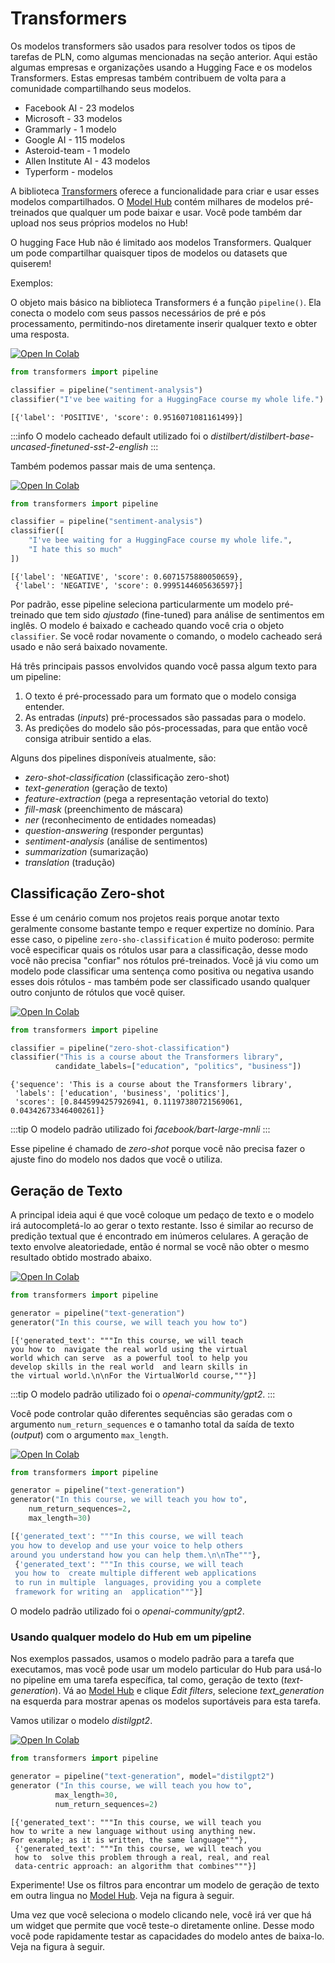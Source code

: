 # Transformers

Os modelos transformers são usados para resolver todos os tipos de tarefas de PLN, como algumas mencionadas na seção anterior. Aqui estão algumas empresas e organizações usando a Hugging Face e os modelos Transformers. Estas empresas também contribuem de volta para a comunidade compartilhando seus modelos.

- Facebook AI - 23 modelos
- Microsoft - 33 modelos
- Grammarly - 1 modelo
- Google AI - 115 modelos
- Asteroid-team - 1 modelo
- Allen Institute AI - 43 modelos
- Typerform - modelos

A biblioteca [Transformers](https://github.com/huggingface/transformers) oferece a funcionalidade para criar e usar esses modelos compartilhados. O [Model Hub](https://huggingface.co/models) contém milhares de modelos pré-treinados que qualquer um pode baixar e usar. Você pode também dar upload nos seus próprios modelos no Hub!

O hugging Face Hub não é limitado aos modelos Transformers. Qualquer um pode compartilhar quaisquer tipos de modelos ou datasets que quiserem!

Exemplos:

O objeto mais básico na biblioteca Transformers é a função `pipeline()`. Ela conecta o modelo com seus passos necessários de pré e pós processamento, permitindo-nos diretamente inserir qualquer texto e obter uma resposta.

<a target="_blank" href="https://colab.research.google.com/github/https://colab.research.google.com/drive/1BctAyiLiAerEyZxo3JwNqwcBXONv3D_t?usp=sharing">
  <img src="https://colab.research.google.com/assets/colab-badge.svg" alt="Open In Colab"/>
</a>

```Python {filename="main.py"}
from transformers import pipeline

classifier = pipeline("sentiment-analysis")
classifier("I've bee waiting for a HuggingFace course my whole life.")
```

```shell
[{'label': 'POSITIVE', 'score': 0.9516071081161499}]
```

:::info
O modelo cacheado default utilizado foi o _distilbert/distilbert-base-uncased-finetuned-sst-2-english_
:::

Também podemos passar mais de uma sentença.

<a target="_blank" href="https://colab.research.google.com/github/https://colab.research.google.com/drive/1BctAyiLiAerEyZxo3JwNqwcBXONv3D_t?usp=sharing">
  <img src="https://colab.research.google.com/assets/colab-badge.svg" alt="Open In Colab"/>
</a>

```Python {filename="main.py"}
from transformers import pipeline

classifier = pipeline("sentiment-analysis")
classifier([
    "I've bee waiting for a HuggingFace course my whole life.", 
    "I hate this so much"
])
```

```shell
[{'label': 'NEGATIVE', 'score': 0.6071575880050659},
 {'label': 'NEGATIVE', 'score': 0.9995144605636597}]
```

Por padrão, esse pipeline seleciona particularmente um modelo pré-treinado que tem sido _ajustado_ (fine-tuned) para análise de sentimentos em inglês. O modelo é baixado e cacheado quando você cria o objeto `classifier`. Se você rodar novamente o comando, o modelo cacheado será usado e não será baixado  novamente.

Há três principais passos envolvidos quando você passa algum texto para um pipeline:

1. O texto é pré-processado para um formato que o modelo consiga entender.
2. As entradas (_inputs_) pré-processados são passadas para o modelo.
3. As predições do modelo são pós-processadas, para que então você consiga atribuir sentido a elas.

Alguns dos pipelines disponíveis atualmente, são:

- _zero-shot-classification_ (classificação zero-shot)
- _text-generation_ (geração de texto)
- _feature-extraction_ (pega a representação vetorial do texto)
- _fill-mask_ (preenchimento de máscara)
- _ner_ (reconhecimento de entidades nomeadas)
- _question-answering_ (responder perguntas)
- _sentiment-analysis_ (análise de sentimentos)
- _summarization_ (sumarização)
- _translation_ (tradução)

## Classificação Zero-shot

Esse é um cenário comum nos projetos reais porque anotar texto geralmente consome bastante tempo e requer expertize no domínio. Para esse caso, o pipeline `zero-sho-classification` é muito poderoso: permite você especificar quais os rótulos usar para a classificação, desse modo você não precisa "confiar" nos rótulos pré-treinados. Você já viu como um modelo pode classificar uma sentença como positiva ou negativa usando esses dois rótulos - mas também pode ser classificado usando qualquer outro conjunto de rótulos que você quiser.

<a target="_blank" href="https://colab.research.google.com/github/https://colab.research.google.com/drive/1BctAyiLiAerEyZxo3JwNqwcBXONv3D_t?usp=sharing">
  <img src="https://colab.research.google.com/assets/colab-badge.svg" alt="Open In Colab"/>
</a>

```Python
from transformers import pipeline

classifier = pipeline("zero-shot-classification")
classifier("This is a course about the Transformers library",
          candidate_labels=["education", "politics", "business"])
```

```shell
{'sequence': 'This is a course about the Transformers library',
 'labels': ['education', 'business', 'politics'],
 'scores': [0.8445994257926941, 0.11197380721569061, 0.04342673346400261]}
```

:::tip
O modelo padrão utilizado foi _facebook/bart-large-mnli_
:::

Esse pipeline é chamado de _zero-shot_ porque você não precisa fazer o ajuste fino do modelo nos dados que você o utiliza.

## Geração de Texto

A principal ideia aqui é que você coloque um pedaço de texto e o modelo irá autocompletá-lo ao gerar o texto restante.
Isso é similar ao recurso de predição textual que é encontrado em inúmeros celulares.
A geração de texto envolve aleatoriedade, então é normal se você não obter o mesmo resultado obtido mostrado abaixo.

<a target="_blank" href="https://colab.research.google.com/github/https://colab.research.google.com/drive/1BctAyiLiAerEyZxo3JwNqwcBXONv3D_t?usp=sharing">
  <img src="https://colab.research.google.com/assets/colab-badge.svg" alt="Open In Colab"/>
</a>

```Python
from transformers import pipeline

generator = pipeline("text-generation")
generator("In this course, we will teach you how to")
```

```shell
[{'generated_text': """In this course, we will teach 
you how to  navigate the real world using the virtual 
world which can serve  as a powerful tool to help you
develop skills in the real world  and learn skills in 
the virtual world.\n\nFor the VirtualWorld course,"""}]
```

:::tip
O modelo padrão utilizado foi o _openai-community/gpt2_.
:::

Você pode controlar quão diferentes sequências são geradas com o argumento `num_return_sequences` e o tamanho total da saída de texto (_output_) com o argumento `max_length`.

<a target="_blank" href="https://colab.research.google.com/github/https://colab.research.google.com/drive/1BctAyiLiAerEyZxo3JwNqwcBXONv3D_t?usp=sharing">
  <img src="https://colab.research.google.com/assets/colab-badge.svg" alt="Open In Colab"/>
</a>

```Python
from transformers import pipeline

generator = pipeline("text-generation")
generator("In this course, we will teach you how to", 
    num_return_sequences=2, 
    max_length=30)
```

```Python
[{'generated_text': """In this course, we will teach 
you how to develop and use your voice to help others 
around you understand how you can help them.\n\nThe"""},
 {'generated_text': """In this course, we will teach 
 you how to  create multiple different web applications 
 to run in multiple  languages, providing you a complete 
 framework for writing an  application"""}]
 ```

O modelo padrão utilizado foi o _openai-community/gpt2_.    

### Usando qualquer modelo do Hub em um pipeline

Nos exemplos passados, usamos o modelo padrão para a tarefa que executamos, mas você pode usar um modelo particular do Hub para usá-lo no pipeline em uma tarefa específica, tal como, geração de texto (_text-generation_). Vá ao [Model Hub](https://huggingface.co/models) e clique _Edit filters_, selecione _text_generation_  na esquerda para mostrar apenas os modelos suportáveis para esta tarefa.

Vamos utilizar o modelo _distilgpt2_.

<a target="_blank" href="https://colab.research.google.com/github/https://colab.research.google.com/drive/1BctAyiLiAerEyZxo3JwNqwcBXONv3D_t?usp=sharing">
  <img src="https://colab.research.google.com/assets/colab-badge.svg" alt="Open In Colab"/>
</a>

```Python
from transformers import pipeline

generator = pipeline("text-generation", model="distilgpt2")
generator ("In this course, we will teach you how to",
          max_length=30,
          num_return_sequences=2)
```

```shell
[{'generated_text': """In this course, we will teach you 
how to write a new language without using anything new. 
For example; as it is written, the same language"""},
 {'generated_text': """In this course, we will teach you 
 how to  solve this problem through a real, real, and real 
 data-centric approach: an algorithm that combines"""}]
```

Experimente! Use os filtros para encontrar um modelo de geração de texto em outra lingua no [Model Hub](https://huggingface.co/models). Veja na figura à seguir.

Uma vez que você seleciona o modelo clicando nele, você irá ver que há um widget que permite que você teste-o diretamente online. Desse modo você pode rapidamente testar as capacidades do modelo antes de baixa-lo. Veja na figura à seguir.
